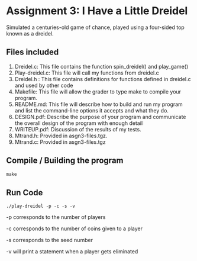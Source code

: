 # Assignment 3: I Have a Little Dreidel

Simulated a centuries-old game of chance, played using a four-sided
top known as a dreidel. 

## Files included
 1. Dreidel.c: This file contains the function spin_dreidel() and play_game()
 2. Play-dreidel.c:  This file will call my functions from dreidel.c
 3. Dreidel.h : This file contains definitions for functions defined in dreidel.c and used by other code  
 4. Makefile: This file will allow the grader to type make to compile your program.
 5. README.md: This file will describe how to build and run my program and list the  command-line options it accepts and what they do.
 6. DESIGN.pdf: Describe the purpose of your program and communicate the overall design of  the program with enough detail
 7. WRITEUP.pdf: Discussion of the results of my tests.
 8. Mtrand.h: Provided in asgn3-files.tgz.
 9. Mtrand.c: Provided in asgn3-files.tgz 



## Compile / Building the program

```python
make
```

## Run Code

```
./play-dreidel -p -c -s -v
```

-p corresponds to the number of players

-c corresponds to the number of coins given to a player

-s corresponds to the seed number

-v will print a statement when a player gets eliminated
